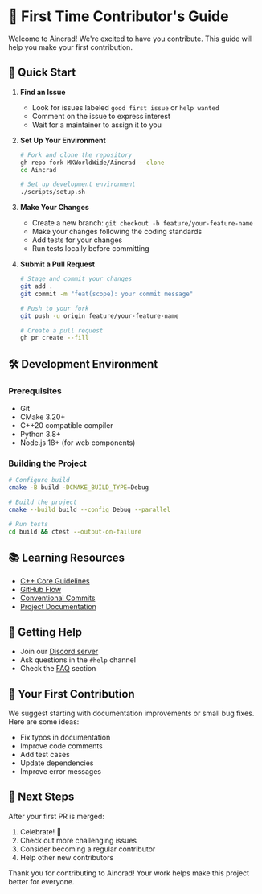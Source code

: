 # 👋 First Time Contributor's Guide

Welcome to Aincrad! We're excited to have you contribute. This guide will help you make your first contribution.

## 🚀 Quick Start

1. **Find an Issue**
   - Look for issues labeled `good first issue` or `help wanted`
   - Comment on the issue to express interest
   - Wait for a maintainer to assign it to you

2. **Set Up Your Environment**
   ```bash
   # Fork and clone the repository
   gh repo fork MKWorldWide/Aincrad --clone
   cd Aincrad
   
   # Set up development environment
   ./scripts/setup.sh
   ```

3. **Make Your Changes**
   - Create a new branch: `git checkout -b feature/your-feature-name`
   - Make your changes following the coding standards
   - Add tests for your changes
   - Run tests locally before committing

4. **Submit a Pull Request**
   ```bash
   # Stage and commit your changes
   git add .
   git commit -m "feat(scope): your commit message"
   
   # Push to your fork
   git push -u origin feature/your-feature-name
   
   # Create a pull request
   gh pr create --fill
   ```

## 🛠️ Development Environment

### Prerequisites
- Git
- CMake 3.20+
- C++20 compatible compiler
- Python 3.8+
- Node.js 18+ (for web components)

### Building the Project

```bash
# Configure build
cmake -B build -DCMAKE_BUILD_TYPE=Debug

# Build the project
cmake --build build --config Debug --parallel

# Run tests
cd build && ctest --output-on-failure
```

## 📚 Learning Resources

- [C++ Core Guidelines](https://isocpp.github.io/CppCoreGuidelines/CppCoreGuidelines)
- [GitHub Flow](https://guides.github.com/introduction/flow/)
- [Conventional Commits](https://www.conventionalcommits.org/)
- [Project Documentation](https://mkworldwide.github.io/Aincrad/)

## 🤝 Getting Help

- Join our [Discord server](https://discord.gg/your-invite-link)
- Ask questions in the `#help` channel
- Check the [FAQ](#) section

## 🎉 Your First Contribution

We suggest starting with documentation improvements or small bug fixes. Here are some ideas:

- Fix typos in documentation
- Improve code comments
- Add test cases
- Update dependencies
- Improve error messages

## 📝 Next Steps

After your first PR is merged:
1. Celebrate! 🎉
2. Check out more challenging issues
3. Consider becoming a regular contributor
4. Help other new contributors

Thank you for contributing to Aincrad! Your work helps make this project better for everyone.
